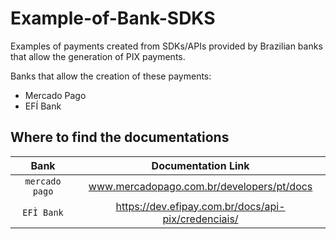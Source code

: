 # Example-of-Bank-SDKS
Examples of payments created from SDKs/APIs provided by Brazilian banks that allow the generation of PIX payments.

Banks that allow the creation of these payments:
- Mercado Pago
- EFÍ Bank
## Where to find the documentations



| Bank           | Documentation Link                                 |
| :------------: | :------------------------------------------------: |
| `mercado pago` | www.mercadopago.com.br/developers/pt/docs |
| `EFÌ Bank`     | https://dev.efipay.com.br/docs/api-pix/credenciais/
